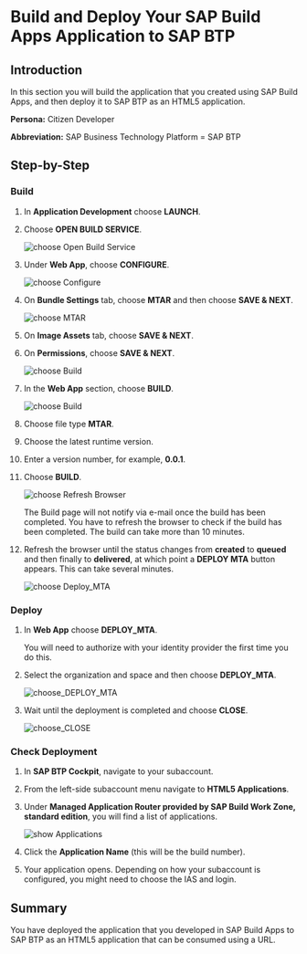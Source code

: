 # Build and Deploy Your SAP Build Apps Application to SAP BTP

## Introduction

In this section you will build the application that you created using SAP Build Apps, and then deploy it to SAP BTP as an HTML5 application.

**Persona:** Citizen Developer

**Abbreviation:** SAP Business Technology Platform = SAP BTP


## Step-by-Step

### Build

1. In **Application Development** choose **LAUNCH**.

2. Choose **OPEN BUILD SERVICE**.

   ![choose Open Build Service](./images/ba_build_open_build_service.png)

3. Under **Web App**, choose **CONFIGURE**.

   ![choose Configure](./images/ba_build_configure.png)

5. On **Bundle Settings** tab, choose **MTAR** and then choose **SAVE & NEXT**.

   ![choose MTAR](./images/ba_build_mtar.png)

6. On **Image Assets** tab, choose **SAVE & NEXT**.

7. On **Permissions**, choose **SAVE & NEXT**.

   ![choose Build](./images/ba_build_build.png)

8. In the **Web App** section, choose **BUILD**.

   ![choose Build](./images/ba_build_building_web_app.png)

9. Choose file type **MTAR**.

10. Choose the latest runtime version.

11. Enter a version number, for example, **0.0.1**.

12. Choose **BUILD**.

    ![choose Refresh Browser](./images/ba_build_status.png)

    The Build page will not notify via e-mail once the build has been completed. You have to refresh the browser to check if the build has been completed. The build can take more than 10 minutes.

13. Refresh the browser until the status changes from **created** to **queued** and then finally to **delivered**, at which point a **DEPLOY MTA** button appears. This can take several minutes.

    ![choose Deploy_MTA](./images/ba_build_deploy_mta.png)
     

### Deploy



1. In **Web App** choose **DEPLOY_MTA**.
   
   You will need to authorize with your identity provider the first time you do this.

3. Select the organization and space and then choose **DEPLOY_MTA**.

    ![choose_DEPLOY_MTA](./images/ba_deploy_org_space.png)

4. Wait until the deployment is completed and choose **CLOSE**.

    ![choose_CLOSE](./images/ba_deploy_deploying.png)



### Check Deployment

1. In **SAP BTP Cockpit**, navigate to your subaccount.

2. From the left-side subaccount menu navigate to **HTML5 Applications**.

3. Under **Managed Application Router provided by SAP Build Work Zone, standard edition**, you will find a list of applications.

   ![show Applications](./images/ba_html5_applications.png)

4. Click the **Application Name** (this will be the build number).

5. Your application opens. Depending on how your subaccount is configured, you might need to choose the IAS and login.

## Summary

You have deployed the application that you developed in SAP Build Apps to SAP BTP as an HTML5 application that can be consumed using a URL.

